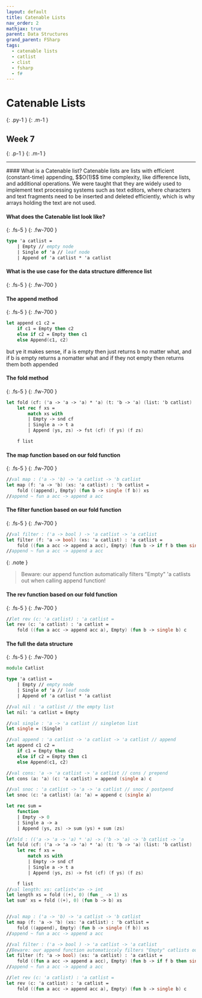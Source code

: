 ```yaml
---
layout: default
title: Catenable Lists
nav_order: 2
mathjax: true
parent: Data Structures
grand_parent: FSharp
tags: 
  - catenable lists
  - catlist
  - clist
  - fsharp
  - f#
---
```


# Catenable Lists
{: .py-1 }
{: .m-1 }
## Week 7
{: .p-1 }
{: .m-1 }
<hr/>
#### What is a Catenable list?
Catenable lists are lists with efficient (constant-time) appending, $$O(1)$$ time complexity, like difference lists, and additional
operations. We were taught that they are widely used to implement text processing systems such as text editors, where
characters and text fragments need to be inserted and deleted efficiently, which is why arrays holding
the text are not used.

#### What does the Catenable list look like?
{: .fs-5 }
{: .fw-700 }
```fsharp
type 'a catlist =
    | Empty // empty node
    | Single of 'a // leaf node
    | Append of 'a catlist * 'a catlist
```

#### What is the use case for the data structure difference list
{: .fs-5 }
{: .fw-700 }


#### The append method
{: .fs-5 }
{: .fw-700 }
```fsharp
let append c1 c2 =
    if c1 = Empty then c2
    else if c2 = Empty then c1
    else Append(c1, c2)
```
    

but ye it makes sense, if a is empty then just returns b no matter what, and if b is empty returns a nomatter what and if they not empty then returns them both appended

#### The fold method
{: .fs-5 }
{: .fw-700 }


```fsharp
let fold (cf: ('a -> 'a -> 'a) * 'a) (t: 'b -> 'a) (list: 'b catlist) : 'a =
    let rec f xs =
        match xs with
        | Empty -> snd cf
        | Single a -> t a
        | Append (ys, zs) -> fst (cf) (f ys) (f zs)

    f list
```



#### The map function based on our fold function
{: .fs-5 }
{: .fw-700 }

```fsharp
//val map : ('a -> 'b) -> 'a catlist -> 'b catlist
let map (f: 'a -> 'b) (xs: 'a catlist) : 'b catlist =
    fold ((append), Empty) (fun b -> single (f b)) xs
//append ~ fun a acc -> append a acc
```

#### The filter function based on our fold function
{: .fs-5 }
{: .fw-700 }

```fsharp
//val filter : ('a -> bool ) -> 'a catlist -> 'a catlist
let filter (f: 'a -> bool) (xs: 'a catlist) : 'a catlist =
    fold ((fun a acc -> append a acc), Empty) (fun b -> if f b then single b else Empty) xs
//append ~ fun a acc -> append a acc
```

{: .note }
> Beware: our append function automatically filters "Empty" 'a catlists out when calling append function!


#### The rev function based on our fold function
{: .fs-5 }
{: .fw-700 }

```fsharp
//let rev (c: 'a catlist) : 'a catlist =
let rev (c: 'a catlist) : 'a catlist =
    fold ((fun a acc -> append acc a), Empty) (fun b -> single b) c
```


#### The full the data structure
{: .fs-5 }
{: .fw-700 }


```fsharp
module Catlist

type 'a catlist =
    | Empty // empty node
    | Single of 'a // leaf node
    | Append of 'a catlist * 'a catlist

//val nil : 'a catlist // the empty list
let nil: 'a catlist = Empty

//val single : 'a -> 'a catlist // singleton list
let single = (Single)

//val append : 'a catlist -> 'a catlist -> 'a catlist // append
let append c1 c2 =
    if c1 = Empty then c2
    else if c2 = Empty then c1
    else Append(c1, c2)

//val cons: 'a -> 'a catlist -> 'a catlist // cons / prepend
let cons (a: 'a) (c: 'a catlist) = append (single a) c

//val snoc : 'a catlist -> 'a -> 'a catlist // snoc / postpend
let snoc (c: 'a catlist) (a: 'a) = append c (single a)

let rec sum =
    function
    | Empty -> 0
    | Single a -> a
    | Append (ys, zs) -> sum (ys) + sum (zs)

//fold : (('a -> 'a -> 'a) * 'a) -> ('b -> 'a) -> 'b catlist -> 'a
let fold (cf: ('a -> 'a -> 'a) * 'a) (t: 'b -> 'a) (list: 'b catlist) : 'a =
    let rec f xs =
        match xs with
        | Empty -> snd cf
        | Single a -> t a
        | Append (ys, zs) -> fst (cf) (f ys) (f zs)

    f list
//val length: xs: catlist<'a> -> int
let length xs = fold ((+), 0) (fun _ -> 1) xs
let sum' xs = fold ((+), 0) (fun b -> b) xs


//val map : ('a -> 'b) -> 'a catlist -> 'b catlist
let map (f: 'a -> 'b) (xs: 'a catlist) : 'b catlist =
    fold ((append), Empty) (fun b -> single (f b)) xs
//append ~ fun a acc -> append a acc

//val filter : ('a -> bool ) -> 'a catlist -> 'a catlist
//Beware: our append function automaticcaly filters "Empty" catlists out when calling append function
let filter (f: 'a -> bool) (xs: 'a catlist) : 'a catlist =
    fold ((fun a acc -> append a acc), Empty) (fun b -> if f b then single b else Empty) xs
//append ~ fun a acc -> append a acc

//let rev (c: 'a catlist) : 'a catlist =
let rev (c: 'a catlist) : 'a catlist =
    fold ((fun a acc -> append acc a), Empty) (fun b -> single b) c
```


